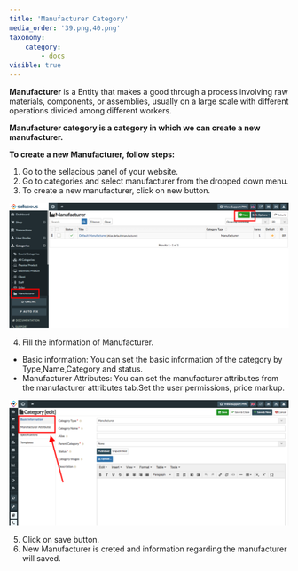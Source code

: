 ```yaml
---
title: 'Manufacturer Category'
media_order: '39.png,40.png'
taxonomy:
    category:
        - docs
visible: true
---
```


**Manufacturer** is a Entity that makes a good through a process involving raw materials, components, or assemblies, usually on a large scale with different operations divided among different workers.

**Manufacturer category is a category in which we can create a new manufacturer.**

**To create a new Manufacturer, follow steps:**

1. Go to the sellacious panel of your website.
2. Go to categories and select manufacturer from the dropped down menu.
3. To create a new manufacturer, click on new button.

![](39.png)

4. Fill the information of Manufacturer.

* Basic information: You can set the basic information of the category by Type,Name,Category and status.
* Manufacturer Attributes: You can set the manufacturer attributes from the manufacturer attributes tab.Set the user   permissions, price markup. 

![](40.png)

5. Click on save button.
6. New Manufacturer is creted and information regarding the manufacturer will saved.
